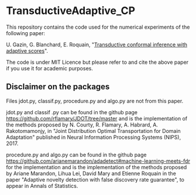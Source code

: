 # TransductiveAdaptive_CP

This repository contains the code used for the numerical experiments of the following paper:

U. Gazin, G. Blanchard, E. Roquain, "<a href="https://arxiv.org/abs/2310.18108">Transductive conformal inference with adaptive scores</a>".

The code is under MIT Licence but please refer to and cite the above paper if you use it for academic purposes.

## Disclaimer on the packages

Files jdot.py, classif.py, procedure.py and algo.py are not from this paper. 

jdot.py and classif .py can be found in the github page https://github.com/rflamary/JDOT/tree/master and is the implementation of the methods proposed by N. Courty, R. Flamary, A. Habrard, A. Rakotomamonjy, in "Joint Distribution Optimal Transportation for Domain Adaptation" published in Neural Information Processing Systems (NIPS), 2017.

procedure.py and algo.py can be found in the github page https://github.com/arianemarandon/adadetect#machine-learning-meets-fdr for the implementation and is the implementation of the methods proposed by Ariane Marandon, Lihua Lei, David Mary and Etienne Roquain in the paper "Adaptive novelty detection with false discovery rate guarantee", to appear in Annals of Statistics.
